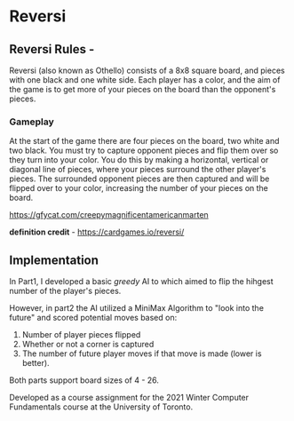 # Reversi

## Reversi Rules - 
Reversi (also known as Othello) consists of a 8x8 square board, and pieces with one black and one white side. Each player has a color, and the aim of the game is to get more of your pieces on the board than the opponent's pieces.

### Gameplay
At the start of the game there are four pieces on the board, two white and two black. You must try to capture opponent pieces and flip them over so they turn into your color. You do this by making a horizontal, vertical or diagonal line of pieces, where your pieces surround the other player's pieces. The surrounded opponent pieces are then captured and will be flipped over to your color, increasing the number of your pieces on the board.

https://gfycat.com/creepymagnificentamericanmarten

**definition credit** - https://cardgames.io/reversi/

## Implementation
In Part1, I developed a basic *greedy* AI to which aimed to flip the hihgest number of the player's pieces. 

However, in part2 the AI utilized a MiniMax Algorithm to "look into the future" and scored potential moves based on:
  1. Number of player pieces flipped
  2. Whether or not a corner is captured
  3. The number of future player moves if that move is made (lower is better).

Both parts support board sizes of 4 - 26.

Developed as a course assignment for the 2021 Winter Computer Fundamentals course at the University of Toronto.
